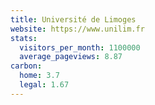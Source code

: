 ```yaml
---
title: Université de Limoges
website: https://www.unilim.fr
stats:
  visitors_per_month: 1100000
  average_pageviews: 8.87
carbon:
  home: 3.7
  legal: 1.67
---
```

